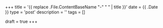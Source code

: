+++
title = '{{ replace .File.ContentBaseName "-" " " | title }}'
date = {{ .Date }}
type = 'post'
description = ''
tags = []

draft = true
+++
